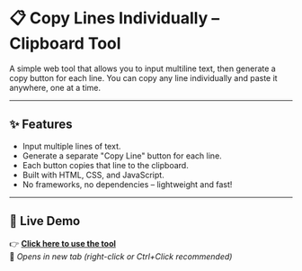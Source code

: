 # 📋 Copy Lines Individually – Clipboard Tool

A simple web tool that allows you to input multiline text, then generate a copy button for each line. You can copy any line individually and paste it anywhere, one at a time.

---

## ✨ Features

- Input multiple lines of text.
- Generate a separate "Copy Line" button for each line.
- Each button copies that line to the clipboard.
- Built with HTML, CSS, and JavaScript.
- No frameworks, no dependencies – lightweight and fast!

---

## 🚀 Live Demo

👉 **[Click here to use the tool](https://shahidulalam447.github.io/copy-lines-tool/)**  
🔗 *Opens in new tab (right-click or Ctrl+Click recommended)*

